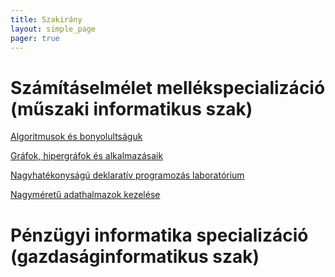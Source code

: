 ```yaml
---
title: Szakirány
layout: simple_page 
pager: true 
---
```


Számításelmélet mellékspecializáció (műszaki informatikus szak)
===============================================================

[Algoritmusok és bonyolultságuk](http://www.cs.bme.hu/algbony)

[Gráfok, hipergráfok és alkalmazásaik](https://portal.vik.bme.hu/kepzes/targyak/VISZM231/)

[Nagyhatékonyságú deklaratív programozás laboratórium](https://portal.vik.bme.hu/kepzes/targyak/VISZMB01/)

[Nagyméretű adathalmazok kezelése](https://portal.vik.bme.hu/kepzes/targyak/VISZMA01/cs.bme.hu/nagyadat)


Pénzügyi informatika specializáció (gazdaságinformatikus szak)
================================================================




